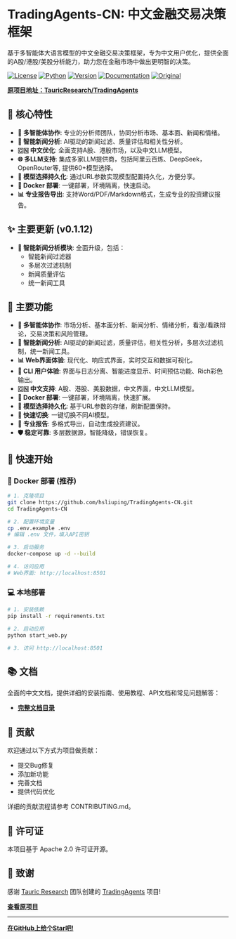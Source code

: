# TradingAgents-CN: 中文金融交易决策框架

基于多智能体大语言模型的中文金融交易决策框架，专为中文用户优化，提供全面的A股/港股/美股分析能力，助力您在金融市场中做出更明智的决策。

[![License](https://img.shields.io/badge/License-Apache%202.0-blue.svg)](https://opensource.org/licenses/Apache-2.0)
[![Python](https://img.shields.io/badge/Python-3.10%2B-blue.svg)](https://www.python.org/)
[![Version](https://img.shields.io/badge/Version-cn--0.1.12-green.svg)](./VERSION)
[![Documentation](https://img.shields.io/badge/docs-中文文档-green.svg)](./docs/)
[![Original](https://img.shields.io/badge/基于-TauricResearch/TradingAgents-orange.svg)](https://github.com/TauricResearch/TradingAgents)

**[原项目地址：TauricResearch/TradingAgents](https://github.com/TauricResearch/TradingAgents)**

## 🚀 核心特性

*   **🤖 多智能体协作**: 专业的分析师团队，协同分析市场、基本面、新闻和情绪。
*   **📰 智能新闻分析**:  AI驱动的新闻过滤、质量评估和相关性分析。
*   **🇨🇳 中文优化**:  全面支持A股、港股市场，以及中文LLM模型。
*   **🌐 多LLM支持**: 集成多家LLM提供商，包括阿里云百炼、DeepSeek，OpenRouter等,  提供60+模型选择。
*   **💾 模型选择持久化**:  通过URL参数实现模型配置持久化，方便分享。
*   **🐳 Docker 部署**: 一键部署，环境隔离，快速启动。
*   **📊 专业报告导出**: 支持Word/PDF/Markdown格式，生成专业的投资建议报告。

## ✨ 主要更新 (v0.1.12)

*   **🧠 智能新闻分析模块**: 全面升级，包括：
    *   智能新闻过滤器
    *   多层次过滤机制
    *   新闻质量评估
    *   统一新闻工具

## 🎯 主要功能

*   **🤖 多智能体协作**: 市场分析、基本面分析、新闻分析、情绪分析，看涨/看跌辩论，交易决策和风险管理。
*   **🧠 智能新闻分析**: AI驱动的新闻过滤，质量评估，相关性分析，多层次过滤机制，统一新闻工具。
*   **📊 Web界面体验**:  现代化、响应式界面，实时交互和数据可视化。
*   **🎨 CLI 用户体验**:  界面与日志分离、智能进度显示、时间预估功能、Rich彩色输出。
*   **🇨🇳 中文支持**:  A股、港股、美股数据，中文界面，中文LLM模型。
*   **🐳 Docker 部署**:  一键部署，环境隔离，快速扩展。
*   **💾 模型选择持久化**:  基于URL参数的存储，刷新配置保持。
*   **🚀 快速切换**:  一键切换不同AI模型。
*   **📄 专业报告**:  多格式导出，自动生成投资建议。
*   **🛡️ 稳定可靠**:  多层数据源，智能降级，错误恢复。

## 🚀 快速开始

### 🐳 Docker 部署 (推荐)

```bash
# 1. 克隆项目
git clone https://github.com/hsliuping/TradingAgents-CN.git
cd TradingAgents-CN

# 2. 配置环境变量
cp .env.example .env
# 编辑 .env 文件，填入API密钥

# 3. 启动服务
docker-compose up -d --build

# 4. 访问应用
# Web界面: http://localhost:8501
```

### 💻 本地部署

```bash
# 1. 安装依赖
pip install -r requirements.txt

# 2. 启动应用
python start_web.py

# 3. 访问 http://localhost:8501
```

## 📚 文档

全面的中文文档，提供详细的安装指南、使用教程、API文档和常见问题解答：

*   **[完整文档目录](docs/)**

## 🤝 贡献

欢迎通过以下方式为项目做贡献：

*   提交Bug修复
*   添加新功能
*   完善文档
*   提供代码优化

详细的贡献流程请参考 CONTRIBUTING.md。

## 📄 许可证

本项目基于 Apache 2.0 许可证开源。

## 🙏 致谢

感谢 [Tauric Research](https://github.com/TauricResearch) 团队创建的 [TradingAgents](https://github.com/TauricResearch/TradingAgents) 项目!

**[查看原项目](https://github.com/TauricResearch/TradingAgents)**

---

**[在GitHub上给个Star吧!](https://github.com/hsliuping/TradingAgents-CN)**